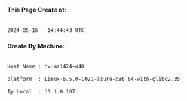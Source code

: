 
   
#### This Page Create at:

```bash

2024-05-16 - 14:44:43 UTC

```

#### Create By Machine:

```bash

Host Name : fv-az1424-440

platform  : Linux-6.5.0-1021-azure-x86_64-with-glibc2.35

Ip Local  : 10.1.0.107

```

